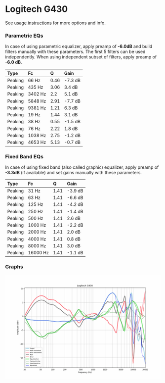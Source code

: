 # Logitech G430
See [usage instructions](https://github.com/jaakkopasanen/AutoEq#usage) for more options and info.

### Parametric EQs
In case of using parametric equalizer, apply preamp of **-6.0dB** and build filters manually
with these parameters. The first 5 filters can be used independently.
When using independent subset of filters, apply preamp of **-6.0 dB**.

| Type    | Fc      |    Q | Gain    |
|:--------|:--------|:-----|:--------|
| Peaking | 66 Hz   | 0.46 | -7.3 dB |
| Peaking | 435 Hz  | 3.06 | 3.4 dB  |
| Peaking | 3402 Hz | 2.2  | 5.1 dB  |
| Peaking | 5848 Hz | 2.91 | -7.7 dB |
| Peaking | 9381 Hz | 1.21 | 6.3 dB  |
| Peaking | 19 Hz   | 1.44 | 3.1 dB  |
| Peaking | 38 Hz   | 0.55 | -1.5 dB |
| Peaking | 76 Hz   | 2.22 | 1.8 dB  |
| Peaking | 1038 Hz | 2.75 | -1.2 dB |
| Peaking | 4653 Hz | 5.13 | -0.7 dB |

### Fixed Band EQs
In case of using fixed band (also called graphic) equalizer, apply preamp of **-3.3dB**
(if available) and set gains manually with these parameters.

| Type    | Fc       |    Q | Gain    |
|:--------|:---------|:-----|:--------|
| Peaking | 31 Hz    | 1.41 | -3.9 dB |
| Peaking | 63 Hz    | 1.41 | -6.6 dB |
| Peaking | 125 Hz   | 1.41 | -4.2 dB |
| Peaking | 250 Hz   | 1.41 | -1.4 dB |
| Peaking | 500 Hz   | 1.41 | 2.6 dB  |
| Peaking | 1000 Hz  | 1.41 | -2.2 dB |
| Peaking | 2000 Hz  | 1.41 | 2.0 dB  |
| Peaking | 4000 Hz  | 1.41 | 0.8 dB  |
| Peaking | 8000 Hz  | 1.41 | 3.0 dB  |
| Peaking | 16000 Hz | 1.41 | -1.1 dB |

### Graphs
![](./Logitech%20G430.png)